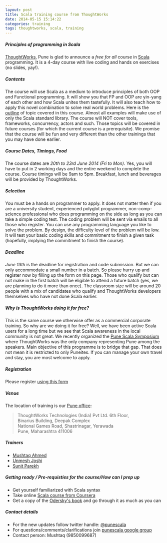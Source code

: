 ```yaml
---
layout: post
title: Scala training course from ThoughtWorks
date: 2014-05-15 15:14:22
categories: training
tags: thoughtworks, scala, training
---
```


##### **Principles of programming in Scala**
[ThoughtWorks](http://www.thoughtworks.com/), Pune is glad to announce a *free for all* course in [Scala](http://www.scala-lang.org/) programming. It is a 4-day course with live coding and hands on exercises (no slides, yay!).

##### **Contents**
The course will use Scala as a medium to introduce principles of both OOP and Functional programming. It will show you that FP and OOP are yin-yang of each other and how Scala unites them tastefully. It will also teach how to apply this novel combination to solve real world problems. Here is the [outline](/course-outline) of topic covered in this course. Almost all examples will make use of only the Scala standard library. The course will NOT cover tools, frameworks, concurrency, actors and such. Those topics will be covered in future courses (for which the current course is a prerequisite). We promise that the course will be fun and very different than the other trainings that you may have done earlier.

##### **Course Dates, Timings, Food**
The course dates are *20th to 23rd June 2014 (Fri to Mon)*. Yes, you will have to put in 2 working days and the entire weekend to complete the course. Course timings will be 9am to 5pm. Breakfast, lunch and beverages will be provided by ThoughtWorks.

##### **Selection**
You must be a hands on programmer to apply. It does not matter then if you are a university student, experienced polyglot programmer, non-comp-science professional who does programming on the side as long as you can take a simple coding test. The coding problem will be sent via emails to all those who register. You can use any programming language you like to solve the problem. By design, the difficulty level of the problem will be low. It will test your basic coding skills and commitment to finish a given task (hopefully, implying the commitment to finish the course).

##### **Deadline**
*June 13th* is the deadline for registration and code submission. But we can only accommodate a small number in a batch. So please hurry up and register now by filling up the form on this page. Those who qualify but can not make in the first batch will be eligible to attend a future batch (yes, we are planning to do it more than once). The classroom size will be around 20 people with a mix of candidates who qualify and ThoughtWorks developers themselves who have not done Scala earlier.

##### **Why is ThoughtWorks doing it for free?**
This is the same course we otherwise offer as a commercial corporate training. So why are we doing it for free? Well, we have been active Scala users for a long time but we see that Scala awareness in the local community is not great. We recently organized the [Pune Scala Symposium](http://goo.gl/fYsyul) where ThoughtWorks was the only company representing Pune among the speakers. Main objective of this programme is to bridge that gap. That does not mean it is restricted to only Puneites. If you can manage your own travel and stay, you are most welcome to apply.

##### **Registration**
Please register [using this form](http://goo.gl/Dd4Tjj)

##### **Venue**
The location of training is our [Pune office](http://goo.gl/KQCQvG):

>ThoughtWorks Technologies (India) Pvt Ltd. 6th Floor,<br/>
>Binarius Building, Deepak Complex<br/>
>National Games Road, Shastrinagar, Yerawada<br>
>Pune, Maharashtra 411006

##### **Trainers**
* [Mushtaq Ahmed](http://www.linkedin.com/profile/view?id=1886699)
* [Unmesh Joshi](http://www.linkedin.com/profile/view?id=16802696)
* [Sunit Parekh](http://www.linkedin.com/profile/view?id=13510160)

##### **Getting ready / Pre-requisties for the course/How can I prep up**
* Get yourself familiarized with Scala syntax
* Take online [Scala course from Coursera](https://www.coursera.org/course/progfun)
* Get a copy of the [Odersky's book](http://www.artima.com/shop/programming_in_scala_2ed) and go through it as much as you can

##### **Contact details**
* For the new updates follow twitter handle: [@punescala](https://twitter.com/punescala)
* For questions/comments/clarifications join [punescala google group](https://groups.google.com/forum/#!forum/punescala)
* Contact person: Mushtaq (9850099687)
